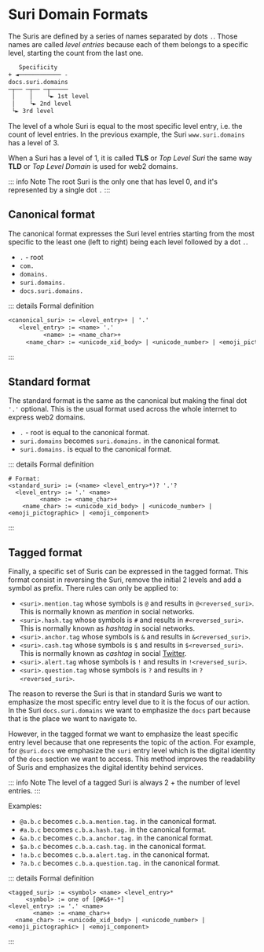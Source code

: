 # Suri Domain Formats

The Suris are defined by a series of names separated by dots `.`. Those names are
called _level entries_ because each of them belongs to a specific level, starting
the count from the last one.

```txt
   Specificity  
+ ◄──────────── -
docs.suri.domains
─┬── ─┬── ─┬─────
 │    │    └► 1st level
 │    └► 2nd level
 └► 3rd level
```

The level of a whole Suri is equal to the most specific level entry, i.e. the count
of level entries. In the previous example, the Suri `www.suri.domains` has a level
of 3.

When a Suri has a level of 1, it is called **TLS** or _Top Level Suri_ the same way
**TLD** or _Top Level Domain_ is used for web2 domains.

::: info Note
The root Suri is the only one that has level 0, and it's represented by a single dot
`.`
:::

## Canonical format

The canonical format expresses the Suri level entries starting from the most specific
to the least one (left to right) being each level followed by a dot `.`.

- `.` - root
- `com.`
- `domains.`
- `suri.domains.`
- `docs.suri.domains.`

::: details Formal definition

```txt
<canonical_suri> := <level_entry>+ | '.'
   <level_entry> := <name> '.'
          <name> := <name_char>+
     <name_char> := <unicode_xid_body> | <unicode_number> | <emoji_pictographic> | <emoji_component>
```

:::

## Standard format

The standard format is the same as the canonical but making the final dot `'.'` optional.
This is the usual format used across the whole internet to express web2 domains.

- `.` - root is equal to the canonical format.
- `suri.domains` becomes `suri.domains.` in the canonical format.
- `suri.domains.` is equal to the canonical format.

::: details Formal definition

```
# Format:
<standard_suri> := (<name> <level_entry>*)? '.'?
  <level_entry> := '.' <name>
         <name> := <name_char>+
    <name_char> := <unicode_xid_body> | <unicode_number> | <emoji_pictographic> | <emoji_component>
```

:::

## Tagged format

Finally, a specific set of Suris can be expressed in the tagged format.
This format consist in reversing the Suri, remove the initial 2 levels and add a
symbol as prefix. There rules can only be applied to:

- `<suri>.mention.tag` whose symbols is `@` and results in `@<reversed_suri>`.
  This is normally known as _mention_ in social networks.
- `<suri>.hash.tag` whose symbols is `#` and results in `#<reversed_suri>`.
  This is normally known as _hashtag_ in social networks.
- `<suri>.anchor.tag` whose symbols is `&` and results in `&<reversed_suri>`.
- `<suri>.cash.tag` whose symbols is `$` and results in `$<reversed_suri>`.
  This is normally known as _cashtag_ in social [Twitter](https://twitter.com).
- `<suri>.alert.tag` whose symbols is `!` and results in `!<reversed_suri>`.
- `<suri>.question.tag` whose symbols is `?` and results in `?<reversed_suri>`.

The reason to reverse the Suri is that in standard Suris we want to emphasize the
most specific entry level due to it is the focus of our action. In the Suri
`docs.suri.domains` we want to emphasize the `docs` part because that is the
place we want to navigate to.

However, in the tagged format we want to emphasize the least specific entry level
because that one represents the topic of the action. For example, for `@suri.docs`
we emphasize the `suri` entry level which is the digital identity of the `docs`
section we want to access. This method improves the readability of Suris and
emphasizes the digital identity behind services.

::: info Note
The level of a tagged Suri is always 2 + the number of level entries.
:::

Examples:

- `@a.b.c` becomes `c.b.a.mention.tag.` in the canonical format.
- `#a.b.c` becomes `c.b.a.hash.tag.` in the canonical format.
- `&a.b.c` becomes `c.b.a.anchor.tag.` in the canonical format.
- `$a.b.c` becomes `c.b.a.cash.tag.` in the canonical format.
- `!a.b.c` becomes `c.b.a.alert.tag.` in the canonical format.
- `?a.b.c` becomes `c.b.a.question.tag.` in the canonical format.

::: details Formal definition

```
<tagged_suri> := <symbol> <name> <level_entry>*
     <symbol> := one of [@#&$+-*]
<level_entry> := '.' <name>
       <name> := <name_char>+
  <name_char> := <unicode_xid_body> | <unicode_number> | <emoji_pictographic> | <emoji_component>
```

:::